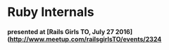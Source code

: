 # Ruby Internals
#### presented at [Rails Girls TO, July 27 2016](http://www.meetup.com/railsgirlsTO/events/2324